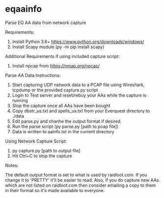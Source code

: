 # eqaainfo
Parse EQ AA data from network capture

Requirements:
1. Install Python 3.6+ https://www.python.org/downloads/windows/
2. Install Scapy module (py -m pip install scapy)

Additional Requirements if using included capture script:
1. Install npcap from https://nmap.org/npcap/

Parse AA Data Instructions:
1. Start capturing UDP network data to a PCAP file using Wireshark, tcpdump or the provided capture.py script
2. Login to Test server and reset/rebuy your AAs while the capture is running
3. Stop the capture once all AAs have been bought
4. Copy dbstr_us.txt and spells_us.txt from your Everquest directory to ./data
5. Edit parse.py and chanhe the output format if desired.
6. Run the parse script (py parse.py [path to pcap file])
7. Data is written to aainfo.txt in the current directory

Using Network Capture Script:
1. py capture.py [path to output file]
2. Hit Ctrl+C to stop the capture

Notes:

The default output format is set to what is used by raidloot.com. If you change it to 'PRETTY' it'll be easier to read. Also, if you do capture new AAs which are not listed on raidloot.com then consider emailing a copy to them in their format so it's made available to everyone.
